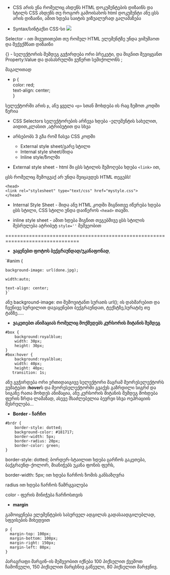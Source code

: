 - CSS არის ენა რომელიც ახდენს HTML დოკუმენტების დიზაინს და სტილს
CSS ახდენს თუ როგორ გამოისახოს html დოკუმენტი
ანუ ცსს არის დიზაინი, ამით ხდება საიტის ვიზუალურად გალამაზება

- Syntax/სინტაქსი CSS-სი
![](https://www.w3schools.com/css/selector.gif)

Selector - ით მივუთითებთ თუ რომელ HTML ელემენტზე უნდა ვიმუშაოთ და შექვქმნათ დიზაინი

{} - სელექტორის შემდეგ გვჭირდება ორი ბრეკეტი, და შიგნით შევიყვანთ Property:Value და დასასრულში ვუწერთ სემიქოლონს ;

მაგალითად

- <!--- --->
    p {    
    color: red;    
    text-align: center;    
  }
  
სელექტორში არის `p`, ანუ ყველა `<p>` სთან მოხდება ის რაც ზემოთ კოდში წერია

- CSS Selectors
სელექტორების არჩევა ხდება -ელემენტის სახელით, აიდით,კლასით ,ატრიბუტით და სხვა


- არსებობს 3 გზა რომ ჩასვა CSS კოდში
    - External style sheet/გარე სტილი
    - Internal style sheet/შიდა
    - Inline style/ზოლში


- External style sheet -  html ში ცსს სტილის შემოღება ხდება `<link>` ით,

ცსს რომელიც შემოგვაქ არ უნდა შეიცავდეს HTML თეგებს!
<!-- -->
    <head>
    <link rel="stylesheet" type="text/css" href="mystyle.css">
    </head>

- Internal Style Sheet - შიდა ანუ HTML კოდში შიგნითვე იწერება ხდება ცსს სტილი, CSS სტილი უნდა დაიწეროს `<head>`  თავში.    

- inline style sheet - ამით ხდება შიგნით თეგებშივე ცსს სტილის შესრულება ატრიბუტ `style=''` მეშვეობით

===============================================================================

- <b>ვაყენებთ ფოტოს ბექგრაუნდად/უკანაფონად</b>, 


`#anim {   
 
    background-image: url(done.jpg);    
    
    width:auto;    
    
    text-align: center;
    }`
ანუ background-image: თი შემოვიტანთ სურათს url(); ის დახმარებით და ჩვენივე სურვილით დავაყენებთ ბექგრაუნდათ, ტექსტზე,სურატძე თუ ტანზე.....

- <b>ვაკეთებთ ანიმაციას რომელიც მოქმედებს კურსორის მიტანის შემდეგ</b> 
<!--- --->
    #box {
        background:royalblue;
        width: 30px;
        height: 30px;
    }
    #box:hover {
        background:royalblue;
        width: 40px;
        height: 40px;
       transition: 1s;
ანუ გვჭირდება ორი ერთიდაიგივე სელექტორი მაგრამ მეორესელექტორს ვუმატებთ <b>:hover</b>ს და მეორესელექტორში გვაქვს გაზრდილი სიგრძ და სიგანე რათა მოხდეს ანიმაცია, ანუ კურსორის მიტანის შემდეგ მოხდება ფერის ზრდა ლამაზად, ასევე შსაძლებელია ბევრვი სხვა ოეპრაციის შესრულება...  

- <b>Border - ჩარჩო</b>
<!--- --->
    #brdr {
        border-style: dotted;
        background-color: #181717;
        border-width: 5px;
        border-radius: 20px;
        border-color: green;
    }
 border-style: dotted;  ბორდერ-სტაილით ხდება ცარჩოს გაკეთება, ბაქგრაუნდ-ქოლორ, მიანიჭებს უკანა ფონის ფერს, 
 
border-width: 5px; ით ხდება ჩარჩოს ზომის განსაზღვრა

radius ით ხდება ჩარჩოს წამრგვალება

color - ფერის მინიჭება ჩარჩოსთვის

- <b> margin </b>

გამოიყენება ელემენტების სასურველ ადგილას გადასაადგილებლად, სფეისების მიხედვით 

<!--- --->
    p {
      margin-top: 100px;
      margin-bottom: 100px;
      margin-right: 150px;
      margin-left: 80px;
    }
    
პარაგრაფი მარგინ-ის მეშვეობით იქნება 100 პიქსელით ქვემოთ ჩამოწეული, 150 პიქსელით მარცხნივ გაწეული, 80 პიქსელით მარჯვნივ.    

